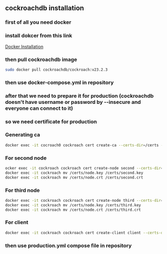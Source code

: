 ## cockroachdb installation 

### first of all you need docker
### install dokcer from this link 
[Docker Installation](https://docs.docker.com/engine/install/ubuntu/)
### then pull cockroachdb image 
```bash
sudo docker pull cockroachdb/cockroach:v23.2.3
```
### **then use docker-compose.yml in repository**

###  after that we need to prepare it for production (cockroachdb doesn't have username or password by --insecure and everyone can connect to it)
### so we need certificate for production
### Generating ca
```bash
docker exec -it cocroach0 cockroach cert create-ca --certs-dir=/certs --ca-key=/certs/ca.key
```
### For second node
```bash 
ocker exec -it cockroach cockroach cert create-node second --certs-dir=/certs --ca-key=/certs/ca.key
docker exec -it cockroach mv /certs/node.key /certs/second.key
docker exec -it cockroach mv /certs/node.crt /certs/second.crt
```
### For third node
```bash
docker exec -it cockroach cockroach cert create-node third --certs-dir=/certs --ca-key=/certs/ca.key
docker exec -it cockroach mv /certs/node.key /certs/third.key
docker exec -it cockroach mv /certs/node.crt /certs/third.crt
```
### For client
```bash
docker exec -it cockroach cockroach cert create-client client --certs-dir=/certs --ca-key=/certs/ca.key
```
### then use production.yml compose file in repository
